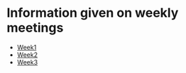 # Information given on weekly meetings
* [Week1](week1/presentation.md)
* [Week2](week2/presentation.md)
* [Week3](week3/presentation.md)
